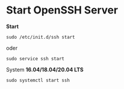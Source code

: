 # Start OpenSSH Server

**Start**
```
sudo /etc/init.d/ssh start
```
oder 
```
sudo service ssh start
```

System **16.04/18.04/20.04 LTS**
```
sudo systemctl start ssh 
```
